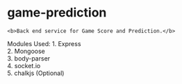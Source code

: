 # game-prediction

    <b>Back end service for Game Score and Prediction.</b>

Modules Used:
    1. Express <br/>
    2. Mongoose <br/>
    3. body-parser <br/>
    4. socket.io <br/>
    5. chalkjs (Optional) <br/>
